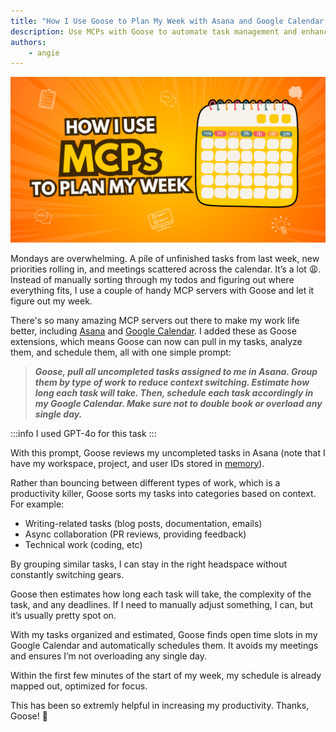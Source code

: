 ```yaml
---
title: "How I Use Goose to Plan My Week with Asana and Google Calendar MCPs"
description: Use MCPs with Goose to automate task management and enhance productivity.
authors: 
    - angie
---
```


![blog cover](mcp-planner.png)

Mondays are overwhelming. A pile of unfinished tasks from last week, new priorities rolling in, and meetings scattered across the calendar. It’s a lot 😩. Instead of manually sorting through my todos and figuring out where everything fits, I use a couple of handy MCP servers with Goose and let it figure out my week.

<!--truncate-->

There's so many amazing MCP servers out there to make my work life better, including [Asana](https://github.com/roychri/mcp-server-asana) and [Google Calendar](https://www.pulsemcp.com/servers?q=google+calendar). I added these as Goose extensions, which means Goose can now can pull in my tasks, analyze them, and schedule them, all with one simple prompt:

> _**Goose, pull all uncompleted tasks assigned to me in Asana. Group them by type of work to reduce context switching. Estimate how long each task will take. Then, schedule each task accordingly in my Google Calendar.  Make sure not to double book or overload any single day.**_


:::info
I used GPT-4o for this task
:::

With this prompt, Goose reviews my uncompleted tasks in Asana (note that I have my workspace, project, and user IDs stored in [memory](/docs/tutorials/memory-mcp)).

Rather than bouncing between different types of work, which is a productivity killer, Goose sorts my tasks into categories based on context. For example:

* Writing-related tasks (blog posts, documentation, emails)
* Async collaboration (PR reviews, providing feedback)
* Technical work (coding, etc)

By grouping similar tasks, I can stay in the right headspace without constantly switching gears.

Goose then estimates how long each task will take, the complexity of the task, and any deadlines. If I need to manually adjust something, I can, but it’s usually pretty spot on.

With my tasks organized and estimated, Goose finds open time slots in my Google Calendar and automatically schedules them. It avoids my meetings and ensures I’m not overloading any single day.

Within the first few minutes of the start of my week, my schedule is already mapped out, optimized for focus.

This has been so extremly helpful in increasing my productivity. Thanks, Goose! 🚀



<head>
  <meta property="og:title" content="MCP in Action: How I Use AI to Plan My Week with Goose, Asana, and Google Calendar" />
  <meta property="og:type" content="article" />
  <meta property="og:url" content="https://block.github.io/goose/blog/2025/03/20/asana-calendar-mcp" />
  <meta property="og:description" content="Use MCPs with Goose to automate task management and enhance productivity." />
  <meta property="og:image" content="http://block.github.io/goose/assets/images/mcp-planner-761303c5ddcd5c79ed853536e3f87bcf.png" />
  <meta name="twitter:card" content="summary_large_image" />
  <meta property="twitter:domain" content="block.github.io/goose" />
  <meta name="twitter:title" content="MCP in Action: How I Use AI to Plan My Week with Goose, Asana, and Google Calendar" />
  <meta name="twitter:description" content="Use MCPs with Goose to automate task management and enhance productivity." />
  <meta name="twitter:image" content="http://block.github.io/goose/assets/images/mcp-planner-761303c5ddcd5c79ed853536e3f87bcf.png" />
</head>